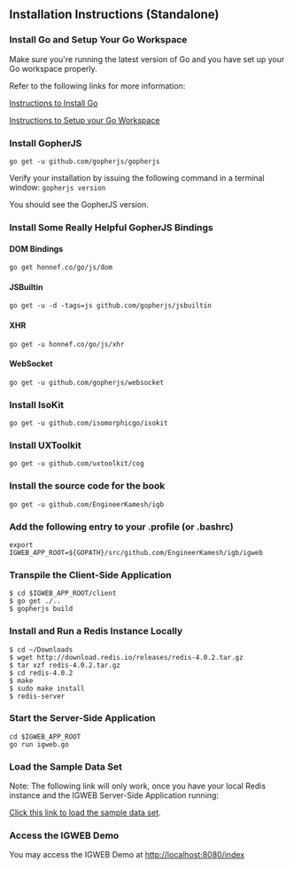 ## Installation Instructions (Standalone)

### Install Go and Setup Your Go Workspace

Make sure you're running the latest version of Go and you have set up your Go workspace properly. 

Refer to the following links for more information:

[Instructions to Install Go](https://golang.org/doc/install)

[Instructions to Setup your Go Workspace](https://golang.org/doc/code.html)


### Install GopherJS

`go get -u github.com/gopherjs/gopherjs`

Verify your installation by issuing the following command in a terminal window:
`gopherjs version`

You should see the GopherJS version.

### Install Some Really Helpful GopherJS Bindings

#### DOM Bindings
`go get honnef.co/go/js/dom`

#### JSBuiltin
`go get -u -d -tags=js github.com/gopherjs/jsbuiltin`

#### XHR
`go get -u honnef.co/go/js/xhr`

#### WebSocket
`go get -u github.com/gopherjs/websocket`


### Install IsoKit
`go get -u github.com/isomorphicgo/isokit`


### Install UXToolkit
`go get -u github.com/uxtoolkit/cog`


### Install the source code for the book
`go get -u github.com/EngineerKamesh/igb`

### Add the following entry to your .profile (or .bashrc)
`export IGWEB_APP_ROOT=${GOPATH}/src/github.com/EngineerKamesh/igb/igweb`

### Transpile the Client-Side Application
```
$ cd $IGWEB_APP_ROOT/client
$ go get ./..
$ gopherjs build
```

### Install and Run a Redis Instance Locally
```
$ cd ~/Downloads
$ wget http://download.redis.io/releases/redis-4.0.2.tar.gz
$ tar xzf redis-4.0.2.tar.gz
$ cd redis-4.0.2
$ make
$ sudo make install
$ redis-server
```

### Start the Server-Side Application
```
cd $IGWEB_APP_ROOT
go run igweb.go
```

### Load the Sample Data Set

Note: The following link will only work, once you have your local Redis instance and the IGWEB Server-Side Application running:

[Click this link to load the sample data set](http://localhost:8080/config/load-sample-data).

### Access the IGWEB Demo

You may access the IGWEB Demo at [http://localhost:8080/index](http://localhost:8080/index)
